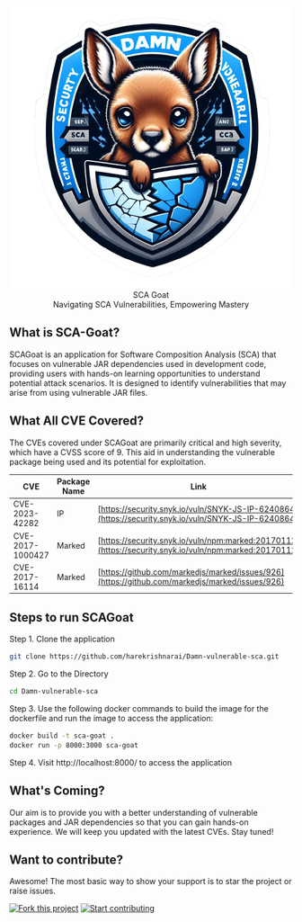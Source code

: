 <p align="center">
    <img src="/static/images/logo.png" alt="SCA Goat">
     <br>SCA Goat<br> Navigating SCA Vulnerabilities, Empowering Mastery<br> <p align="center">
</p>
</p>


## What is SCA-Goat?

SCAGoat is an application for Software Composition Analysis (SCA) that focuses on vulnerable JAR dependencies used in development code, providing users with hands-on learning opportunities to understand potential attack scenarios. It is designed to identify vulnerabilities that may arise from using vulnerable JAR files.



## What All CVE Covered?

The CVEs covered under SCAGoat are primarily critical and high severity, which have a CVSS score of 9. This aid in understanding the vulnerable package being used and its potential for exploitation. 


| CVE           | Package Name | Link  | 
|---------------|--------------|-------|
| CVE-2023-42282 | IP           | [https://security.snyk.io/vuln/SNYK-JS-IP-6240864](https://security.snyk.io/vuln/SNYK-JS-IP-6240864) |     
| CVE-2017-1000427 | Marked     | [https://security.snyk.io/vuln/npm:marked:20170112](https://security.snyk.io/vuln/npm:marked:20170112) |     
| CVE-2017-16114 | Marked       | [https://github.com/markedjs/marked/issues/926](https://github.com/markedjs/marked/issues/926) |


## Steps to run SCAGoat
Step 1. Clone the application
```bash
git clone https://github.com/harekrishnarai/Damn-vulnerable-sca.git
```
Step 2. Go to the Directory
```bash
cd Damn-vulnerable-sca
```
Step 3. Use the following docker commands to build the image for the dockerfile and run the image to access the application:
```bash
docker build -t sca-goat .
docker run -p 8000:3000 sca-goat
```
Step 4. Visit http://localhost:8000/ to access the application


## What's Coming?

Our aim is to provide you with a better understanding of vulnerable packages and JAR dependencies so that you can gain hands-on experience. We will keep you updated with the latest CVEs. Stay tuned!


## Want to contribute?

Awesome! The most basic way to show your support is to star the project or raise issues.

[![Fork this project](https://img.shields.io/github/forks/harekrishnarai/Damn-vulnerable-sca.svg?style=social)](https://github.com/harekrishnarai/Damn-vulnerable-sca/fork)
[![Start contributing](https://img.shields.io/badge/contributions-welcome-brightgreen.svg?style=flat)](https://github.com/harekrishnarai/Damn-vulnerable-sca/issues)

